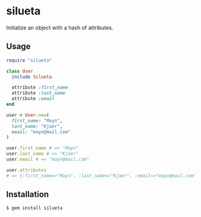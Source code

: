 # silueta

Initialize an object with a hash of attributes.

## Usage

```ruby
require "silueta"

class User
  include Silueta

  attribute :first_name
  attribute :last_name
  attribute :email
end

user = User.new(
  first_name: "Mayn",
  last_name: "Kjaer",
  email: "mayn@mail.com"
)

user.first_name # => "Mayn"
user.last_name # => "Kjaer"
user.email # => "mayn@mail.com"

user.attributes
# => {:first_name=>"Mayn", :last_name=>"Kjaer", :email=>"mayn@mail.com"}
```

## Installation

```
$ gem install silueta
```
